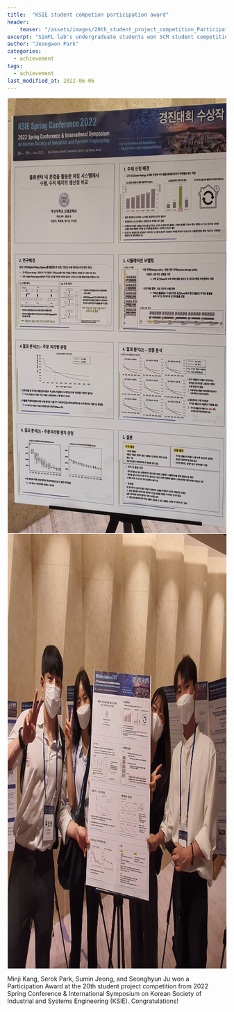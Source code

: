 ```yaml
---
title:  "KSIE student competion participation award"
header:
    teaser: "/assets/images/20th_student_project_competition_Participation_Award1.jpg"
excerpt: "SimFL lab's undergraduate students won SCM student competition Participation Awards."
author: "Jeongwon Park"
categories:
  - achievement
tags:
  - achievement
last_modified_at: 2022-06-06
---
```

<img align="center" width="1000" height="1000" style="border: 1px solid white" src="/assets/images/20th_student_project_competition_Participation_Award3.jpg">
<img align="center" width="1000" height="1000" style="border: 1px solid white" src="/assets/images/20th_student_project_competition_Participation_Award1.jpg">

Minji Kang, Serok Park, Sumin Jeong, and Seonghyun Ju won a Participation Award at the 20th student project competition from 2022 Spring Conference & International Symposium on Korean Society of Industrial and Systems Engineering (KSIE).
Congratulations!
